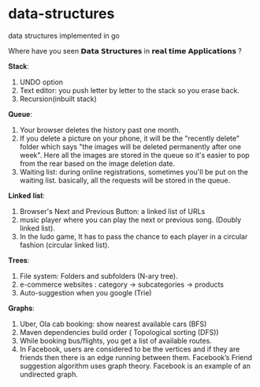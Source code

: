# data-structures
data structures implemented in go

Where have you seen 𝗗𝗮𝘁𝗮 𝗦𝘁𝗿𝘂𝗰𝘁𝘂𝗿𝗲𝘀 in 𝗿𝗲𝗮𝗹 𝘁𝗶𝗺𝗲 𝗔𝗽𝗽𝗹𝗶𝗰𝗮𝘁𝗶𝗼𝗻𝘀 ?

𝐒𝐭𝐚𝐜𝐤:
1) UNDO option
2) Text editor: you push letter by letter to the stack so you erase back.
3) Recursion(inbuilt stack)

𝐐𝐮𝐞𝐮𝐞:
1) Your browser deletes the history past one month.
2) If you delete a picture on your phone, it will be the "recently delete" folder which says "the images will be deleted permanently after one week".
   Here all the images are stored in the queue so it's easier to pop from the rear based on the image deletion date.
3) Waiting list: during online registrations, sometimes you'll be put on the waiting list. basically, all the requests will be stored in the queue.

𝐋𝐢𝐧𝐤𝐞𝐝 𝐥𝐢𝐬𝐭:
1) Browser's Next and Previous Button: a linked list of URLs
2) music player where you can play the next or previous song. (Doubly linked list).
3) In the ludo game, It has to pass the chance to each player in a circular fashion (circular linked list).

𝐓𝐫𝐞𝐞𝐬:
1) File system: Folders and subfolders (N-ary tree).
2) e-commerce websites : category -> subcategories -> products
3) Auto-suggestion when you google (Trie)

𝐆𝐫𝐚𝐩𝐡𝐬:
1) Uber, Ola cab booking: show nearest available cars (BFS)
2) Maven dependencies build order ( Topological sorting (DFS))
3) While booking bus/flights, you get a list of available routes.
4) In Facebook, users are considered to be the vertices and if they are friends then there is an edge running between them. Facebook’s Friend suggestion algorithm uses graph theory. Facebook is an example of an undirected graph.
